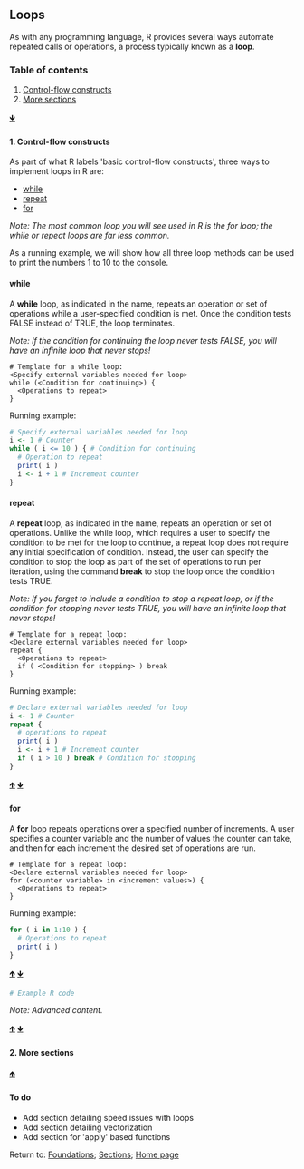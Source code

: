 ## Loops

As with any programming language, R provides several ways automate repeated calls or operations, a process typically known as a **loop**.

<a name="TOC"></a>
### Table of contents
1. <a href="#S01">Control-flow constructs</a>
2. <a href="#S02">More sections</a>

<a href="#END">&#129147;</a>

<a name="S01"></a>
#### 1. Control-flow constructs

As part of what R labels 'basic control-flow constructs', three ways to implement loops in R are:

* <a href="#S011">while</a>
* <a href="#S012">repeat</a>
* <a href="#S013">for</a>

*Note: The most common loop you will see used in R is the for loop; the while or repeat loops are far less common.*

As a running example, we will show how all three loop methods can be used to print the numbers 1 to 10 to the console.

<a name="S011"></a>
#### while

A **while** loop, as indicated in the name, repeats an operation or set of operations while a user-specified condition is met. Once the condition tests FALSE instead of TRUE, the loop terminates.

*Note: If the condition for continuing the loop never tests FALSE, you will have an infinite loop that never stops!*

```
# Template for a while loop:
<Specify external variables needed for loop>
while (<Condition for continuing>) {
  <Operations to repeat>
}
```

Running example:
```R
# Specify external variables needed for loop
i <- 1 # Counter
while ( i <= 10 ) { # Condition for continuing
  # Operation to repeat
  print( i )
  i <- i + 1 # Increment counter
}
```

<a name="S012"></a>
#### repeat

A **repeat** loop, as indicated in the name, repeats an operation or set of operations. Unlike the while loop, which requires a user to specify the condition to be met for the loop to continue, a repeat loop does not require any initial specification of condition. Instead, the user can specify the condition to stop the loop as part of the set of operations to run per iteration, using the command **break** to stop the loop once the condition tests TRUE.

*Note: If you forget to include a condition to stop a repeat loop, or if the condition for stopping never tests TRUE, you will have an infinite loop that never stops!*

```
# Template for a repeat loop:
<Declare external variables needed for loop>
repeat {
  <Operations to repeat>
  if ( <Condition for stopping> ) break
}
```

Running example:
```R
# Declare external variables needed for loop
i <- 1 # Counter
repeat {
  # operations to repeat
  print( i )
  i <- i + 1 # Increment counter
  if ( i > 10 ) break # Condition for stopping
}
```

<a href="#TOC">&#129145;</a> <a href="#END">&#129147;</a>

<a name="S012"></a>
#### for

A **for** loop repeats operations over a specified number of increments. A user specifies a counter variable and the number of values the counter can take, and then for each increment the desired set of operations are run.

```
# Template for a repeat loop:
<Declare external variables needed for loop>
for (<counter variable> in <increment values>) {
  <Operations to repeat>
}
```

Running example:
```R
for ( i in 1:10 ) {
  # Operations to repeat
  print( i )
}
```

<a href="#TOC">&#129145;</a> <a href="#END">&#129147;</a>

```R
# Example R code
```

*Note: Advanced content.*

<a href="#TOC">&#129145;</a> <a href="#END">&#129147;</a>

<a name="S02"></a>
#### 2. More sections

<a href="#TOC">&#129145;</a>

#### To do

* Add section detailing speed issues with loops
* Add section detailing vectorization
* Add section for 'apply' based functions

<a name="END"></a>
Return to:
[Foundations](C03_P000_Foundations.md);
[Sections](C00_P002_Chapters.md);
[Home page](https://rettopnivek.github.io/R_training/)


